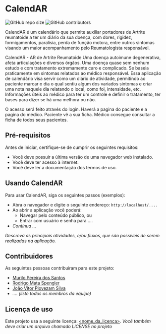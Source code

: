 <!--- Nome_da_Aplicação --->
# CalendAR

<!--- Exemplos de badges. Acesse https://shields.io para outras opções. Você pode querer incluir informações de dependencias, build, testes, licença, etc. --->
![GitHub repo size](https://img.shields.io/github/repo-size/hsborges/progweb-template)
![GitHub contributors](https://img.shields.io/github/contributors/hsborges/progweb-template)

<!--- Nome_da_Aplicação é um/uma ... que permite/tem por objetivo/visa/etc .... --->
CalendAR é um calendário que permite auxiliar portadores de Artrite reumatoide a ter um diário da sua doença, com dores, rigidez, formigamentos, paralisia, perda de função motora, entre outros sintomas visando um maior acompanhamento pelo Reumatologista responsável. 

<!--- Coloque aqui linhas adicionais com informações sobre o que a aplicação faz. Sua introdução deve ser de no máximo 3 parágrafos, seja simples e objetivo para não sobrecarregar de detalhes desnecessários este espaço. Se necessário, crie novas seções abaixo. --->
CalendAR - AR de Artrite Reumatoide
Uma doença autoimune degenerativa, afeta articulações e diversos órgãos.
Uma doença quase sem nenhum estudo e com tratamento extremamente caro e  complicado.
Se baseia praticamente em sintomas relatados ao médico responsável.
Essa aplicação de calendário visa servir como um diário de atividade, permitindo ao paciente marcar o dia o qual sentiu algum dos variados sintomas e criar uma nota naquele dia relatando o local, como foi, intensidade, etc.
Informações úteis ao médico para ter um controle e definir o tratamento, ter bases para dizer se há uma melhora ou não.

O acesso será feito através do login.
Haverá a pagina do paciente e a pagina do médico.
Paciente vê a sua ficha.
Médico consegue consultar a ficha de todos seus pacientes.


## Pré-requisitos

<!--- Antes de iniciar, certifique-se de cumprir os seguintes requisitos: --->
<!---  <!--- Estes são alguns exemplos de requisitos. Adicione, duplique e remove como necessário --->
<!--- * Você deve possuir a última versão do `<linguagem/dependencia/etc>` instalado. --->
<!--- * Você deve possuir uma máquina `<Windows/Linux/Mac>`. (Deixe claro qual SO é possível rodar a aplicação, Linux é obrigatório). --->
<!--- * Você deve ler o `<guia/link/documentação>` dos termos de uso. --->
<!--- * (outros ...) --->

Antes de iniciar, certifique-se de cumprir os seguintes requisitos:
<!--- Estes são alguns exemplos de requisitos. Adicione, duplique e remove como necessário --->
* Você deve possuir a última versão de uma navegador web instalado.
* Você deve ter acesso à internet.
* Você deve ler a documentação dos termos de uso.

## Usando CalendAR

Para usar CalendAR, siga os seguintes passos (exemplos):

* Abra o navegador e digite o seguinte endereço: `http://localhost/....`
* Ao abrir a aplicação você poderá:
  * Navegar pelo conteúdo público, ou
  * Entrar com usuário e senha para ....
* *Continua ...*  

*Descreva as principais atividades, e/ou fluxos, que são possíveis de serem realizadas na aplicação.*

## Contribuidores

As seguintes pessoas contribuiram para este projeto:

* [Murilo Pereira dos Santos](https://github.com/Mucrilo)
* [Rodrigo Mata Spengler](https://github.com/Rodrigo-Mata-Spengler)
* [João Vitor Piovezam Silva](https://github.com/joaoPiovezam)
* *.... (liste todos os membros da equipe)*

## Licença de uso

<!--- Se não tiver certeza de qual, verifique este site: https://choosealicense.com/--->
Este projeto usa a seguinte licença: [<nome_da_licenca>](<link>).
*Você também deve criar um arquivo chamado LICENSE no projeto*
